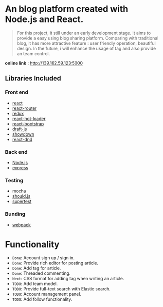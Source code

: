 # An blog platform created with Node.js and React.

> For this project, it still under  an early development stage. It aims to provide a easy using blog sharing platform. Comparing with traditional blog, it has more attractive feature : user friendly operation, beautiful design. In the future, i will enhance the usage of tag and also provide an team control.

**online link** : http://139.162.59.123:5000

## Libraries Included
### Front end
* [react](https://facebook.github.io/react/)
* [react-router](https://github.com/rackt/react-router)
* [redux](https://github.com/reactjs/redux)
* [react-hot-loader](https://github.com/gaearon/react-hot-loader)
* [react-bootstrap](http://react-bootstrap.github.io/)
* [draft-js](https://github.com/facebook/draft-js)
* [showdown](https://github.com/showdownjs/showdown)
* [react-dnd](https://github.com/gaearon/react-dnd)

### Back end
* [Node.js](https://github.com/nodejs/node)
* [express](https://github.com/expressjs/express)

### Testing
* [mocha](https://github.com/mochajs/mocha)
* [should.js](https://github.com/shouldjs/should.js)
* [supertest](https://github.com/visionmedia/supertest)

### Bunding
* [webpack](https://github.com/webpack/webpack)

# Functionality
* `Done`: Account sign up / sign in.
* `Done`: Provide rich editor for posting article.
* `Done`: Add tag for article.
* `Done`: Threaded commenting.
* `Next`: CSS format for adding tag when writing an article.
* `TODO`: Add team model.
* `TODO`: Provide full-text search with Elastic search.
* `TODO`: Account management panel.
* `TODO`: Add follow functionality.